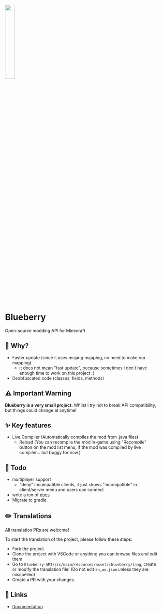 <img width=25% height=25% src="https://user-images.githubusercontent.com/19150229/111063610-04f4bf00-84f3-11eb-9e39-a37c02dd7cd0.png"></img>

# Blueberry

Open-source modding API for Minecraft

## 🤔 Why?
- Faster update (since it uses mojang mapping, no need to make our mapping)
  - it does not mean "fast update", because sometimes i don't have enough time to work on this project :(
- Deobfuscated code (classes, fields, methods)

## ⚠️ Important Warning
**Blueberry is a very small project.**
Whilst I try not to break API compatibility, but things could change at anytime!

## ✨ Key features
- Live Compiler (Automatically compiles the mod from .java files)
  - Reload (You can recompile the mod in-game using "Recompile" button on the mod list menu, if the mod was compiled by live compiler... but buggy for now.)

## 📝 Todo
- multiplayer support
  - "deny" incompatible clients, it just shows "incompatible" in client/server menu and users can connect
- write a ton of [docs](https://github.com/BlueberryMC/Blueberry-docs)
- Migrate to gradle

## ✏️ Translations
All translation PRs are welcome!

To start the translation of the project, please follow these steps:
- Fork the project
- Clone the project with VSCode or anything you can browse files and edit them
- Go to `Blueberry-API/src/main/resources/assets/blueberry/lang`, create or modify the translation file! (Do not edit `en_us.json` unless they are misspelled)
- Create a PR with your changes.

## 🔗 Links
- [Documentation](https://blueberrymc.github.io/Blueberry-docs/)
